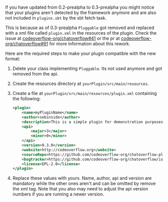 If you have updated from 0.2-prealpha to 0.3-prealpha you might notice that your plugins aren't detected by the framework anymore and are also not included in `plugins.sbt` by the sbt fetch task.

This is because as of 0.3-prealpha `Pluggable` got removed and replaced with a xml file called `plugin.xml` in the resources of the plugin. Check the issue at [codeoverflow-org/chatoverflow#41](https://github.com/codeoverflow-org/chatoverflow/issues/41) or the pr at [codeoverflow-org/chatoverflow#91](https://github.com/codeoverflow-org/chatoverflow/pull/91) for more information about this rework.

Here are the required steps to make your plugin compatible with the new format:

1. Delete your class implementing `Pluggable`. Its not used anymore and got removed from the api.

2. Create the resources directory at `yourPlugin/src/main/resources`.

3. Create a file at `yourPlugin/src/main/resources/plugin.xml` containing the following: 

   ```xml
   <plugin>
       <name>myPluginName</name>
       <author>sebinside</author>
       <description>This is a simple plugin for demonstration purposes.</description>
       <api>
           <major>3</major>
           <minor>0</minor>
       </api>
       <version>0.3.0</version>
       <website>http://codeoverflow.org</website>
       <sourceRepo>https://github.com/codeoverflow-org/chatoverflow-plugins</sourceRepo>
       <bugtracker>https://github.com/codeoverflow-org/chatoverflow/issues</bugtracker>
       <license>EPL-2.0</license>
   </plugin>
   ```

4. Replace these values with yours. Name, author, api and version are mandatory while the other ones aren't and can be omitted by remove the xml tag. Note that you also may need to adjust the api version numbers if you are running a newer version.

